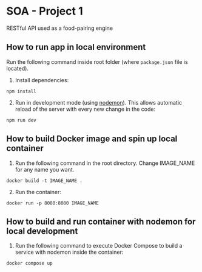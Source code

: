 # SOA - Project 1

RESTful API used as a food-pairing engine

## How to run app in local environment

Run the following command inside root folder (where `package.json` file is located).

1. Install dependencies:

```
npm install
```

2. Run in development mode (using [nodemon](https://nodemon.io/)). This allows automatic reload of the server with every new change in the code:

```
npm run dev
```
## How to build Docker image and spin up local container
1. Run the following command in the root directory. Change IMAGE_NAME for any name you want.
```
docker build -t IMAGE_NAME .
```
2. Run the container:
```
docker run -p 8080:8080 IMAGE_NAME
```

## How to build and run container with nodemon for local development
1. Run the following command to execute Docker Compose to build a service with nodemon inside the container:
```
docker compose up
```
